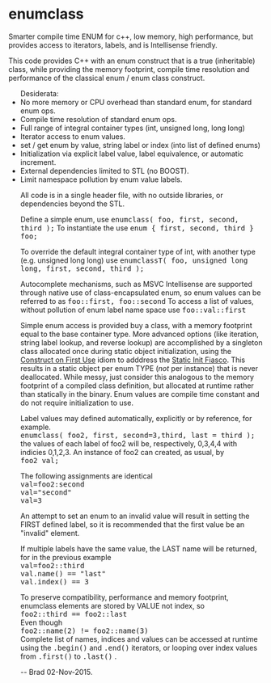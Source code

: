 # enumclass
Smarter compile time ENUM for c++, low memory, high performance, but provides access to iterators, labels, and is Intellisense friendly.

This code provides C++ with an enum construct that is a true (inheritable) class,
while providing the memory footprint, compile time resolution and performance of
the classical enum / enum class construct.

<ul>Desiderata:
<li> No more memory or CPU overhead than standard enum, for standard enum ops.
<li> Compile time resolution of standard enum ops.
<li> Full range of integral container types (int, unsigned long, long long)
<li> Iterator access to enum values.
<li> set / get enum by value, string label or index (into list of defined enums)
<li> Initialization via explicit label value, label equivalence, or automatic increment.
<li> External dependencies limited to STL (no BOOST).
<li> Limit namespace pollution by enum value labels.

All code is in a single header file, with no outside libraries, or dependencies beyond the STL.

Define a simple enum, use <tt>enumclass( foo, first, second, third );</tt>
To instantiate the use <tt>enum { first, second, third } foo;</tt>

To override the default integral container type of int, with another type
(e.g. unsigned long long) use <tt>enumclassT( foo, unsigned long long, first, second, third );</tt>
  
Autocomplete mechanisms, such as MSVC Intellisense are supported through native
use of class-encapsulated enum, so enum values can be referred to as 
  <tt>foo::first, foo::second</tt>
To access a list of values, without pollution of enum label name space  use
  <tt>foo::val::first</tt>
  
Simple enum access is provided buy a class, with a memory footprint equal to the base
container type. More advanced options (like iteration, string label lookup, and reverse lookup)
are accomplished by a singleton class allocated once during static object initialization, using
the <a href="https://en.wikibooks.org/wiki/More_C%2B%2B_Idioms/Construct_On_First_Use"> Construct on First Use</a> idiom to adddress the <a href="https://isocpp.org/wiki/faq/ctors#static-init-order"> Static Init Fiasco</a>. This results in a static object per enum TYPE (<i>not</i> per instance) that is never deallocated. While messy, just consider this  analogous to the memory footprint of a compiled class definition, but allocated at runtime rather than statically in the binary. Enum values are compile time constant and do not require initialization to use.

Label values may defined automatically, explicitly or by reference, for example.<br>
<tt>  enumclass( foo2, first, second=3,third, last = third ); </tt><br>
the values of each label of foo2 will be, respectively, 0,3,4,4  with indicies 0,1,2,3. An instance of foo2 can created, as usual, by<br>
<tt>  foo2 val; </tt>
  
The following assignments are identical<br>
<tt>  val=foo2:second</tt><br>
<tt>  val="second"</tt><br>
<tt>  val=3</tt><br>

An attempt to set an enum to an invalid value will result in setting the FIRST defined
label, so it is recommended that the first value be an "invalid" element.

If multiple labels have the same value, the LAST name will be returned, for in the previous example<br>
<tt>  val=foo2::third</tt><br>
<tt>  val.name() == "last"</tt><br>
<tt>  val.index() == 3</tt><br>

To preserve compatibility, performance and  memory footprint, enumclass elements are
stored by VALUE not index, so<br>
<tt>  foo2::third == foo2::last</tt><br>
Even though<br>
<tt>  foo2::name(2) != foo2::name(3) </tt><br>
Complete list of names, indices and values can be accessed at runtime using the 
<tt>.begin()</tt> and <tt>.end()</tt> iterators,  or looping over index values from <tt>.first()</tt> to <tt>.last()</tt> .

-- Brad
02-Nov-2015.
